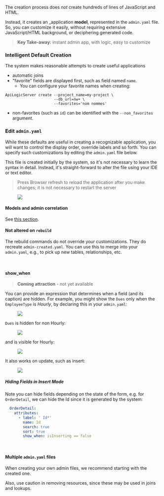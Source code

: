 The creation process does _not_ create hundreds of lines of JavaScript and HTML.  

Instead, it creates an _application __model__, represented in the ```admin.yaml``` file.  So, you can customize it easily, without requiring extensive JavaScript/HTML background, or deciphering generated code.


  > **Key Take-away:** instant admin app, with logic, easy to customize


### Intelligent Default Creation
The system makes reasonable attempts to create useful applications

* automatic joins
* "favorite" fields are displayed first, such as field named `name`.
  * You can configure your favorite names when creating:
```
ApiLogicServer create --project_name=my-project \
                      --db_url=nw+ \
                      --favorites='nom nommes'
```
* non-favorites (such as `id`) can be identified with the `--non_favorites` argument.

### Edit `admin.yaml`

While these defaults are useful in creating a recognizable application, you will want to control the display order, override labels and so forth.  You can specify such customizations by editing the `admin.yaml` file below.

This file is created initially by the system, so it's not necessary to learn the syntax in detail.  Instead, it's straight-forward to alter the file using your IDE or text editor.

  > Press Browser refresh to reload the application after you make changes; it is not necessary to restart the server

<figure><img src="https://github.com/valhuber/apilogicserver/wiki/images/ui-admin/admin-yaml.png?raw=true"></figure>

#### Models and admin correlation

See [this section](../Data-Model-Classes).

#### Not altered on `rebuild`
The rebuild commands do not override your customizations.  They do recreate `admin-created.yaml`.  You can use this to merge into your `admin.yaml`, e.g., to pick up new tables, relationships, etc.

&nbsp;

#### show_when

  > __Coming attraction__ - not yet available

You can provide an expression that determines when a field (and its caption) are hidden.  For example, you might show the `Dues` only when the `EmployeeType` is _Hourly_, by declaring this in your `admin.yaml`:

<figure><img src="https://github.com/valhuber/apilogicserver/wiki/images/ui-admin/show-when/declare.png?raw=true"></figure>

`Dues` is hidden for non Hourly:

<figure><img src="https://github.com/valhuber/apilogicserver/wiki/images/ui-admin/show-when/display-hidden.png?raw=true"></figure>


and is visible for Hourly:

<figure><img src="https://github.com/valhuber/apilogicserver/wiki/images/ui-admin/show-when/display-visible.png?raw=true"></figure>

It also works on update, such as insert:

<figure><img src="https://github.com/valhuber/apilogicserver/wiki/images/ui-admin/show-when/insert.png?raw=true"></figure>

##### Hiding Fields in Insert Mode

Note you can hide fields depending on the state of the form, e.g. for `OrderDetail`, we can hide the Id since it is generated by the system:

```yaml
  OrderDetail:
    attributes:
      - label: ' Id*'
        name: Id
        search: true
        sort: true
        show_when: isInserting == false
```

&nbsp;

#### Multiple `admin.yaml` files

When creating your own admin files, we recommend starting with the created one.

Also, use caution in removing resources, since these may be used in joins and lookups.